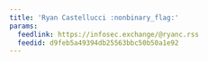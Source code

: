 ```yaml
---
title: 'Ryan Castellucci :nonbinary_flag:'
params:
  feedlink: https://infosec.exchange/@ryanc.rss
  feedid: d9feb5a49394db25563bbc50b50a1e92
---
```

